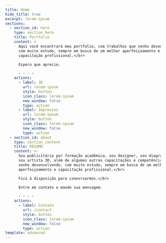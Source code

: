 ```yaml
---
title: Home
hide_title: true
excerpt: lorem-ipsum
sections:
  - section_id: hero
    type: section_hero
    title: Portfolio
    content: >
      Aqui você encontrará meu portfolio, com trabalhos que venho desenvolvendo,
      com muito estudo, sempre em busca de um melhor aperfeiçoamento e
      capacitação profissional.</br>

      Espero que aprecie.

      - - - -
    actions:
      - label: 3D
        url: lorem-ipsum
        style: button
        icon_class: lorem-ipsum
        new_window: false
        type: action
      - label: Impressos
        url: lorem-ipsum
        style: button
        icon_class: lorem-ipsum
        new_window: false
        type: action
  - section_id: about
    type: section_content
    title: RESUMO
    content: >-
      Sou publicitário por formação acadêmica, sou designer, sou diagramador e
      sou artista 3D, além de algumas outras capacitações e competências que
      venho desenvolvendo, com muito estudo, sempre em busca de um melhor
      aperfeiçoamento e capacitação profissional.</br>

      Fico à disposição para conevrsarmos.</br>

      Entre em contato e mande sua mensagem.

      - - - -
    actions:
      - label: Contato
        url: /contact
        style: button
        icon_class: lorem-ipsum
        new_window: false
        type: action
template: advanced
---
```

